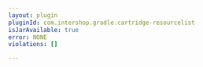 ```yaml
---
layout: plugin
pluginId: com.intershop.gradle.cartridge-resourcelist
isJarAvailable: true
error: NONE
violations: []

---
```

